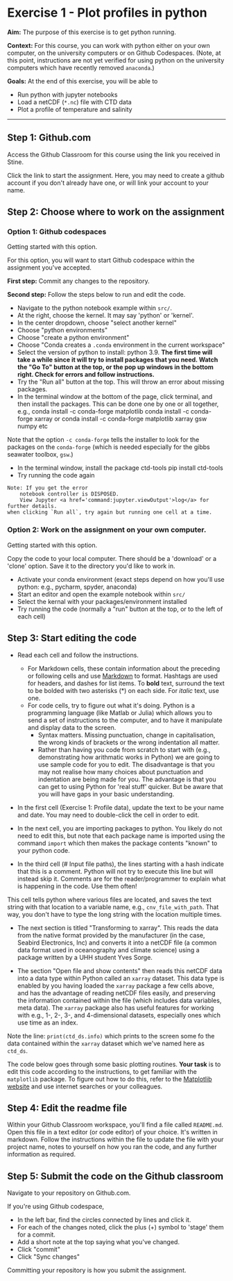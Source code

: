 # Exercise 1 - Plot profiles in python


**Aim:** The purpose of this exercise is to get python running.

**Context:** For this course, you can work with python either on your own computer, on the university computers or on Github Codespaces.  (Note, at this point, instructions are not yet verified for using python on the university computers which have recently removed `anaconda`.)

**Goals:** At the end of this exercise, you will be able to

- Run python with jupyter notebooks 
- Load a netCDF (`*.nc`) file with CTD data
- Plot a profile of temperature and salinity

<hr>

## Step 1: Github.com

Access the Github Classroom for this course using the link you received in Stine.

Click the link to start the assignment.  Here, you may need to create a github account if you don't already have one, or will link your account to your name.

## Step 2: Choose where to work on the assignment

### Option 1: Github codespaces

Getting started with this option.

For this option, you will want to start Github codespace within the assignment you've accepted.

**First step:** Commit any changes to the repository.

**Second step:** Follow the steps below to run and edit the code.


- Navigate to the python notebook example within `src/`.  
- At the right, choose the kernel.  It may say 'python' or 'kernel'.
- In the center dropdown, choose "select another kernel"
- Choose "python environments"
- Choose "create a python environment"
- Choose "Conda creates a `.conda` environment in the current workspace"
- Select the version of python to install: python 3.9. **The first time will take a while since it will try to install packages that you need. Watch the "Go To" button at the top, or the pop up windows in the bottom right.  Check for errors and follow instructions.**
- Try the "Run all" button at the top.  This will throw an error about missing packages. 
- In the terminal window at the bottom of the page, click terminal, and then install the packages.  This can be done one by one or all together, e.g.,
    conda install -c conda-forge matplotlib
    conda install -c conda-forge xarray
or
    conda install -c conda-forge matplotlib xarray gsw numpy
etc

Note that the option `-c conda-forge` tells the installer to look for the packages on the `conda-forge` (which is needed especially for the gibbs seawater toolbox, `gsw`.)
- In the terminal window, install the package ctd-tools
    pip install ctd-tools
- Try running the code again

```{tip}
Note: If you get the error 
    notebook controller is DISPOSED. 
    View Jupyter <a href='command:jupyter.viewOutput'>log</a> for further details.
when clicking `Run all`, try again but running one cell at a time.
```

### Option 2: Work on the assignment on your own computer.

Getting started with this option.

Copy the code to your local computer.  There should be a 'download' or a 'clone' option.  Save it to the directory you'd like to work in.

- Activate your conda environment (exact steps depend on how you'll use python: e.g., pycharm, spyder, anaconda)
- Start an editor and open the example notebook within `src/`
- Select the kernal with your packages/environment installed
- Try running the code (normally a "run" button at the top, or to the left of each cell)

## Step 3: Start editing the code

- Read each cell and follow the instructions.  
    - For Markdown cells, these contain information about the preceding or following cells and use [Markdown](https://www.markdownguide.org) to format.  Hashtags are used for headers, and dashes for list items.  To **bold** text, surround the text to be bolded with two asterisks (*) on each side.  For *italic* text, use one.
    - For code cells, try to figure out what it's doing.  Python is a programming language (like Matlab or Julia) which allows you to send a set of instructions to the computer, and to have it manipulate and display data to the screen.
        - Syntax matters.  Missing punctuation, change in capitalisation, the wrong kinds of brackets or the wrong indentation all matter.
        - Rather than having you code from scratch to start with (e.g., demonstrating how arithmatic works in Python) we are going to use sample code for you to edit.  The disadvantage is that you may not realise how many choices about punctuation and indentation are being made for you.  The advantage is that you can get to using Python for 'real stuff' quicker.  But be aware that you will have gaps in your basic understanding.  

- In the first cell (Exercise 1: Profile data), update the text to be your name and date.  You may need to double-click the cell in order to edit.

- In the next cell, you are importing packages to python.  You likely do not need to edit this, but note that each package name is imported using the command `import` which then makes the package contents "known" to your python code.

- In the third cell (# Input file paths), the lines starting with a hash indicate that this is a comment.  Python will not try to execute this line but will instead skip it.  Comments are for the reader/programmer to explain what is happening in the code.  Use them often!

This cell tells python where various files are located, and saves the text string with that location to a variable name, e.g., `cnv_file_with_path`.  That way, you don't have to type the long string with the location multiple times.

- The next section is titled "Transforming to xarray".  This reads the data from the native format provided by the manufacturer (in the case, Seabird Electronics, Inc) and converts it into a netCDF file (a common data format used in oceanography and climate science) using a package written by a UHH student Yves Sorge.

- The section "Open file and show contents" then reads this netCDF data into a data type within Python called an `xarray` dataset.  This data type is enabled by you having loaded the `xarray` package a few cells above, and has the advantage of reading netCDF files easily, and preserving the information contained within the file (which includes data variables, meta data).  The `xarray` package also has useful features for working with e.g., 1-, 2-, 3-, and 4-dimensional datasets, especially ones which use time as an index.

Note the line: `print(ctd_ds.info)` which prints to the screen some fo the data contained within the `xarray` dataset which we've named here as `ctd_ds`.

The code below goes through some basic plotting routines.  **Your task** is to edit this code according to the instructions, to get familiar with the `matplotlib` package.  To figure out how to do this, refer to the [Matplotlib website](https://matplotlib.org/stable/gallery/index) and use internet searches or your colleagues.

## Step 4: Edit the readme file

Within your Github Classroom workspace, you'll find a file called `README.md`.  Open this file in a text editor (or code editor) of your choice.  It's written in markdown.  Follow the instructions within the file to update the file with your project name, notes to yourself on how you ran the code, and any further information as required.

## Step 5: Submit the code on the Github classroom 

Navigate to your repository on Github.com.  

If you're using Github codespace, 

- In the left bar, find the circles connected by lines and click it.  
- For each of the changes noted, click the plus (+) symbol to 'stage' them for a commit.  
- Add a short note at the top saying what you've changed.
- Click "commit"
- Click "Sync changes"

Committing your repository is how you submit the assignment.